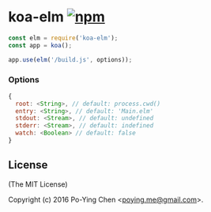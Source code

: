koa-elm [![npm](https://img.shields.io/npm/dm/koa-elm.svg)](http://npmjs.org/koa-elm)
=======

```javascript
const elm = require('koa-elm');
const app = koa();

app.use(elm('/build.js', options));
```

### Options

```javascript
{
  root: <String>, // default: process.cwd()
  entry: <String>, // default: 'Main.elm'
  stdout: <Stream>, // default: undefined
  stderr: <Stream>, // default: indefined
  watch: <Boolean> // default: false
}
```

## License

(The MIT License)

Copyright (c) 2016 Po-Ying Chen &lt;poying.me@gmail.com&gt;.
